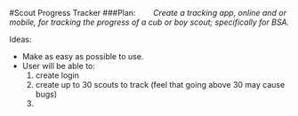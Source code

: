 #Scout Progress Tracker
###Plan:
  &nbsp;&nbsp;&nbsp;&nbsp;&nbsp;&nbsp; *Create a tracking app, online and or mobile, for tracking the progress of a cub or boy scout; specifically for BSA.*
  
  Ideas:
  - Make as easy as possible to use.
  - User will be able to:
    1. create login
    2. create up to 30 scouts to track (feel that going above 30 may cause bugs)
    3. 
